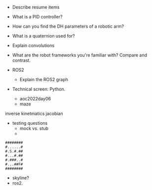 - Describe resume items

- What is a PID controller?
- How can you find the DH parameters of a robotic arm?
- What is a quaternion used for?
- Explain convolutions
- What are the robot frameworks you're familiar with? Compare and contrast.

- ROS2
  - Explain the ROS2 graph

- Technical screen: Python.
  - aoc2022day06
  - maze

inverse kinetmatics jacobian

- testing questions
  - mock vs. stub
  - 

```
########
#......#
#.S.#.##
#...#.##
#.###..#
#...##F#
########
```

  - skyline?
  - ros2.
